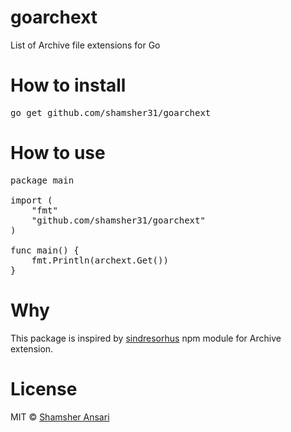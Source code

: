 # goarchext
List of Archive file extensions for Go

# How to install
<pre>
go get github.com/shamsher31/goarchext
</pre>

# How to use
<pre>
package main

import (
	"fmt"
	"github.com/shamsher31/goarchext"
)

func main() {
	fmt.Println(archext.Get())
}
</pre>

# Why
This package is inspired by [sindresorhus](https://www.npmjs.com/package/archive-extensions) npm module for Archive extension.

# License
MIT © [Shamsher Ansari](https://github.com/shamsher31)
